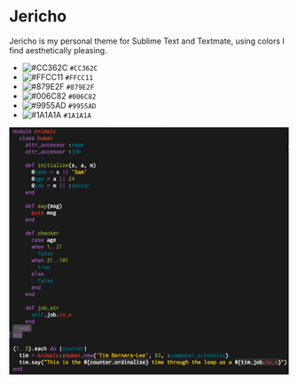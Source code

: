# Jericho

Jericho is my personal theme for Sublime Text and Textmate, using colors I find aesthetically pleasing.

- ![#CC362C](https://placehold.it/15/CC362C/000000?text=+) `#CC362C`
- ![#FFCC11](https://placehold.it/15/FFCC11/000000?text=+) `#FFCC11`
- ![#879E2F](https://placehold.it/15/879E2F/000000?text=+) `#879E2F`
- ![#006C82](https://placehold.it/15/006C82/000000?text=+) `#006C82`
- ![#9955AD](https://placehold.it/15/9955AD/000000?text=+) `#9955AD`
- ![#1A1A1A](https://placehold.it/15/1A1A1A/000000?text=+) `#1A1A1A`

![example](https://github.com/jtp184/jericho-theme/blob/master/example.png)
